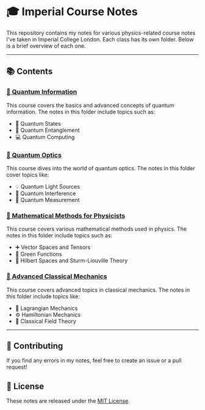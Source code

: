 # 🎓 Imperial Course Notes

This repository contains my notes for various physics-related course notes I've taken in Imperial College London. Each class has its own folder. Below is a brief overview of each one.

---

## 📚 Contents

### [🔮 Quantum Information](./quantum-information)

This course covers the basics and advanced concepts of quantum information. The notes in this folder include topics such as:

- 🧩 Quantum States
- 🔗 Quantum Entanglement
- 💻 Quantum Computing

### [🌈 Quantum Optics](./quantum-optics)

This course dives into the world of quantum optics. The notes in this folder cover topics like:

- 💡 Quantum Light Sources
- 🌊 Quantum Interference
- 📏 Quantum Measurement

### [🧮 Mathematical Methods for Physicists](./mathematical-methods-for-physicists)

This course covers various mathematical methods used in physics. The notes in this folder include topics such as:

- ➕ Vector Spaces and Tensors
- 🔄 Green Functions
- 🎵 Hilbert Spaces and Sturm-Liouville Theory

### [🚀 Advanced Classical Mechanics](./advanced-classical-mechanics)

This course covers advanced topics in classical mechanics. The notes in this folder include topics like:

- 🏹 Lagrangian Mechanics
- ⚙️ Hamiltonian Mechanics
- 🌾 Classical Field Theory

---

## 🤝 Contributing

If you find any errors in my notes, feel free to create an issue or a pull request!

## 📜 License

These notes are released under the [MIT License](./LICENSE).
